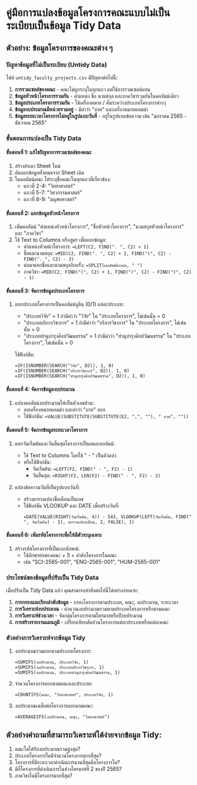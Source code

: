 # คู่มือการแปลงข้อมูลโครงการคณะแบบไม่เป็นระเบียบเป็นข้อมูล Tidy Data

## ตัวอย่าง: ข้อมูลโครงการของคณะต่าง ๆ

### ปัญหาข้อมูลที่ไม่เป็นระเบียบ (Untidy Data)

ไฟล์ `untidy_faculty_projects.csv` มีปัญหาต่อไปนี้:

1. **การรวมเซลล์ของคณะ** - คณะไม่ถูกระบุในทุกแถว แต่ใช้การรวมเซลล์แทน
2. **ข้อมูลหัวหน้าโครงการรวมกัน** - ตำแหน่ง ชื่อ นามสกุล และภาควิชารวมกันในคอลัมน์เดียว
3. **ข้อมูลประเภทโครงการรวมกัน** - ใช้เครื่องหมาย / คั่นระหว่างประเภทโครงการต่างๆ
4. **ข้อมูลงบประมาณมีหน่วยรวมอยู่** - มีคำว่า "บาท" และเครื่องหมายคอมม่า
5. **ข้อมูลระยะเวลาโครงการไม่อยู่ในรูปแบบวันที่** - อยู่ในรูปแบบข้อความ เช่น "มกราคม 2565 - ธันวาคม 2565"

### ขั้นตอนการแปลงเป็น Tidy Data

#### ขั้นตอนที่ 1: แก้ไขปัญหาการรวมเซลล์ของคณะ

1. สร้างสำเนา Sheet ใหม่
2. คัดลอกข้อมูลทั้งหมดจาก Sheet เดิม
3. ในคอลัมน์คณะ ให้ระบุชื่อคณะในทุกแถวที่เกี่ยวข้อง:
   - แถวที่ 2-4: "วิทยาศาสตร์"
   - แถวที่ 5-7: "วิศวกรรมศาสตร์"
   - แถวที่ 8-9: "มนุษยศาสตร์"

#### ขั้นตอนที่ 2: แยกข้อมูลหัวหน้าโครงการ

1. เพิ่มคอลัมน์ "ตำแหน่งหัวหน้าโครงการ", "ชื่อหัวหน้าโครงการ", "นามสกุลหัวหน้าโครงการ" และ "ภาควิชา"
2. ใช้ Text to Columns หรือสูตร เพื่อแยกข้อมูล:
   - ตำแหน่งหัวหน้าโครงการ: `=LEFT(C2, FIND(". ", C2) + 1)`
   - ชื่อและนามสกุล: `=MID(C2, FIND(". ", C2) + 2, FIND("(", C2) - FIND(". ", C2) - 3)`
   - ต่อมาแยกชื่อและนามสกุลอีกครั้ง: `=SPLIT(ผลลัพธ์ข้างบน, " ")`
   - ภาควิชา: `=MID(C2, FIND("(", C2) + 1, FIND(")", C2) - FIND("(", C2) - 1)`

#### ขั้นตอนที่ 3: จัดการข้อมูลประเภทโครงการ

1. แยกประเภทโครงการเป็นคอลัมน์บูลีน (0/1) แต่ละประเภท:
   - "ประเภทวิจัย" = 1 ถ้ามีคำว่า "วิจัย" ใน "ประเภทโครงการ", ไม่เช่นนั้น = 0
   - "ประเภทบริการวิชาการ" = 1 ถ้ามีคำว่า "บริการวิชาการ" ใน "ประเภทโครงการ", ไม่เช่นนั้น = 0
   - "ประเภททำนุบำรุงศิลปวัฒนธรรม" = 1 ถ้ามีคำว่า "ทำนุบำรุงศิลปวัฒนธรรม" ใน "ประเภทโครงการ", ไม่เช่นนั้น = 0
   
   ใช้ฟังก์ชัน:
   ```
   =IF(ISNUMBER(SEARCH("วิจัย", D2)), 1, 0)
   =IF(ISNUMBER(SEARCH("บริการวิชาการ", D2)), 1, 0)
   =IF(ISNUMBER(SEARCH("ทำนุบำรุงศิลปวัฒนธรรม", D2)), 1, 0)
   ```

#### ขั้นตอนที่ 4: จัดการข้อมูลงบประมาณ

1. แปลงคอลัมน์งบประมาณให้เป็นตัวเลขล้วน:
   - ลบเครื่องหมายคอมม่า และคำว่า "บาท" ออก
   - ใช้ฟังก์ชัน: `=VALUE(SUBSTITUTE(SUBSTITUTE(E2, ",", ""), " บาท", ""))`

#### ขั้นตอนที่ 5: จัดการข้อมูลระยะเวลาโครงการ

1. แยกวันเริ่มต้นและวันสิ้นสุดโครงการเป็นคนละคอลัมน์:
   - ใช้ Text to Columns โดยใช้ " - " เป็นตัวแบ่ง
   - หรือใช้ฟังก์ชัน:
     - วันเริ่มต้น: `=LEFT(F2, FIND(" - ", F2) - 1)`
     - วันสิ้นสุด: `=RIGHT(F2, LEN(F2) - FIND(" - ", F2) - 2)`
     
2. แปลงข้อความวันที่เป็นรูปแบบวันที่:
   - สร้างตารางแปลงชื่อเดือนเป็นเลข
   - ใช้ฟังก์ชัน VLOOKUP และ DATE เพื่อสร้างวันที่:
     ```
     =DATE(VALUE(RIGHT(วันเริ่มต้น, 4)) - 543, VLOOKUP(LEFT(วันเริ่มต้น, FIND(" ", วันเริ่มต้น) - 1), ตารางแปลงเดือน, 2, FALSE), 1)
     ```

#### ขั้นตอนที่ 6: เพิ่มรหัสโครงการเพื่อให้มีตัวระบุเฉพาะ

1. สร้างรหัสโครงการที่เป็นเอกลักษณ์:
   - ใช้อักษรย่อของคณะ + ปี + ลำดับโครงการในคณะ
   - เช่น "SCI-2565-001", "ENG-2565-001", "HUM-2565-001"

### ประโยชน์ของข้อมูลที่ปรับเป็น Tidy Data

เมื่อปรับเป็น Tidy Data แล้ว คุณสามารถทำสิ่งต่อไปนี้ได้อย่างง่ายดาย:

1. **การกรองและเรียงลำดับข้อมูล** - กรองโครงการตามประเภท, คณะ, งบประมาณ, ระยะเวลา
2. **การวิเคราะห์งบประมาณ** - คำนวณงบประมาณรวมตามประเภทโครงการหรือตามคณะ
3. **การวิเคราะห์ช่วงเวลา** - จัดกลุ่มโครงการตามไตรมาสหรือปีงบประมาณ
4. **การสร้างรายงานแผนภูมิ** - เปรียบเทียบสัดส่วนโครงการแต่ละประเภทหรือแต่ละคณะ

### ตัวอย่างการวิเคราะห์จากข้อมูล Tidy

1. งบประมาณรวมแยกตามประเภทโครงการ:
   ```
   =SUMIFS(งบประมาณ, ประเภทวิจัย, 1)
   =SUMIFS(งบประมาณ, ประเภทบริการวิชาการ, 1)
   =SUMIFS(งบประมาณ, ประเภททำนุบำรุงศิลปวัฒนธรรม, 1)
   ```

2. จำนวนโครงการแยกตามคณะและประเภท:
   ```
   =COUNTIFS(คณะ, "วิทยาศาสตร์", ประเภทวิจัย, 1)
   ```

3. งบประมาณเฉลี่ยต่อโครงการแยกตามคณะ:
   ```
   =AVERAGEIFS(งบประมาณ, คณะ, "วิทยาศาสตร์")
   ```

## ตัวอย่างคำถามที่สามารถวิเคราะห์ได้ง่ายจากข้อมูล Tidy:

1. คณะใดได้รับงบประมาณรวมสูงสุด?
2. ประเภทโครงการใดมีจำนวนโครงการมากที่สุด?
3. โครงการที่มีระยะเวลาดำเนินการนานที่สุดคือโครงการใด?
4. มีกี่โครงการที่ดำเนินการในช่วงไตรมาสที่ 2 ของปี 2565?
5. ภาควิชาใดมีโครงการมากที่สุด?